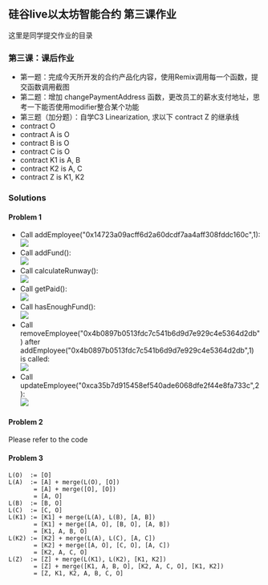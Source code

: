 ## 硅谷live以太坊智能合约 第三课作业
这里是同学提交作业的目录

### 第三课：课后作业
- 第一题：完成今天所开发的合约产品化内容，使用Remix调用每一个函数，提交函数调用截图
- 第二题：增加 changePaymentAddress 函数，更改员工的薪水支付地址，思考一下能否使用modifier整合某个功能
- 第三题（加分题）：自学C3 Linearization, 求以下 contract Z 的继承线
- contract O
- contract A is O
- contract B is O
- contract C is O
- contract K1 is A, B
- contract K2 is A, C
- contract Z is K1, K2

### Solutions

#### Problem 1
- Call addEmployee("0x14723a09acff6d2a60dcdf7aa4aff308fddc160c",1):  
	![](https://github.com/mblsktxy/guigulive-operation/blob/master/Lesson3/assignment/images/addEmployee.png)
- Call addFund():  
	![](https://github.com/mblsktxy/guigulive-operation/blob/master/Lesson3/assignment/images/addFund.png)
- Call calculateRunway():  
 	![](https://github.com/mblsktxy/guigulive-operation/blob/master/Lesson3/assignment/images/calculateRunway.png)
- Call getPaid():  
	![](https://github.com/mblsktxy/guigulive-operation/blob/master/Lesson3/assignment/images/getPaid.png)
- Call hasEnoughFund():  
	![](https://github.com/mblsktxy/guigulive-operation/blob/master/Lesson3/assignment/images/hasEnoughFund.png)
- Call removeEmployee("0x4b0897b0513fdc7c541b6d9d7e929c4e5364d2db") after addEmployee("0x4b0897b0513fdc7c541b6d9d7e929c4e5364d2db",1) is called:  
	![](https://github.com/mblsktxy/guigulive-operation/blob/master/Lesson3/assignment/images/removeEmployee.png)
- Call updateEmployee("0xca35b7d915458ef540ade6068dfe2f44e8fa733c",2):  
	![](https://github.com/mblsktxy/guigulive-operation/blob/master/Lesson3/assignment/images/updateEmployee.png)

#### Problem 2

Please refer to the code

#### Problem 3

```
L(O)  := [O]
L(A)  := [A] + merge(L(O), [O])
       = [A] + merge([O], [O])
       = [A, O]
L(B)  := [B, O]
L(C)  := [C, O]
L(K1) := [K1] + merge(L(A), L(B), [A, B])
       = [K1] + merge([A, O], [B, O], [A, B])
       = [K1, A, B, O]
L(K2) := [K2] + merge(L(A), L(C), [A, C])
       = [K2] + merge([A, O], [C, O], [A, C])
       = [K2, A, C, O]
L(Z)  := [Z] + merge(L(K1), L(K2), [K1, K2])
       = [Z] + merge([K1, A, B, O], [K2, A, C, O], [K1, K2])
       = [Z, K1, K2, A, B, C, O]
```